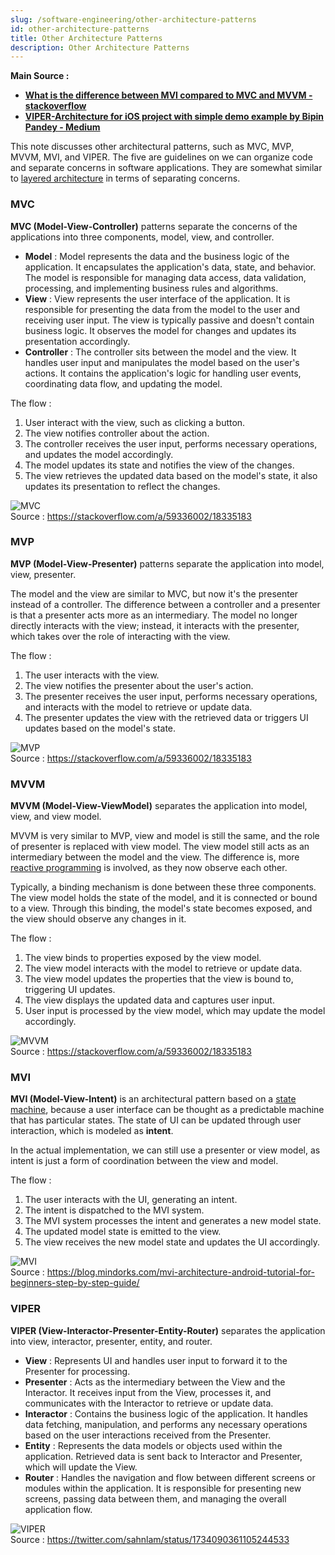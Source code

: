 ```yaml
---
slug: /software-engineering/other-architecture-patterns
id: other-architecture-patterns
title: Other Architecture Patterns
description: Other Architecture Patterns
---
```


**Main Source :**

- **[What is the difference between MVI compared to MVC and MVVM - stackoverflow](https://stackoverflow.com/questions/59205614/what-is-the-difference-between-mvi-compared-to-mvc-and-mvvm/59336002)**
- **[VIPER-Architecture for iOS project with simple demo example by Bipin Pandey - Medium](https://medium.com/cr8resume/viper-architecture-for-ios-project-with-simple-demo-example-7a07321dbd29)**

This note discusses other architectural patterns, such as MVC, MVP, MVVM, MVI, and VIPER. The five are guidelines on we can organize code and separate concerns in software applications. They are somewhat similar to [layered architecture](/software-engineering/layered) in terms of separating concerns.

### MVC

**MVC (Model-View-Controller)** patterns separate the concerns of the applications into three components, model, view, and controller.

- **Model** : Model represents the data and the business logic of the application. It encapsulates the application's data, state, and behavior. The model is responsible for managing data access, data validation, processing, and implementing business rules and algorithms.
- **View** : View represents the user interface of the application. It is responsible for presenting the data from the model to the user and receiving user input. The view is typically passive and doesn't contain business logic. It observes the model for changes and updates its presentation accordingly.
- **Controller** : The controller sits between the model and the view. It handles user input and manipulates the model based on the user's actions. It contains the application's logic for handling user events, coordinating data flow, and updating the model.

The flow :

1. User interact with the view, such as clicking a button.
2. The view notifies controller about the action.
3. The controller receives the user input, performs necessary operations, and updates the model accordingly.
4. The model updates its state and notifies the view of the changes.
5. The view retrieves the updated data based on the model's state, it also updates its presentation to reflect the changes.

![MVC](./mvc.png)  
Source : https://stackoverflow.com/a/59336002/18335183

### MVP

**MVP (Model-View-Presenter)** patterns separate the application into model, view, presenter.

The model and the view are similar to MVC, but now it's the presenter instead of a controller. The difference between a controller and a presenter is that a presenter acts more as an intermediary. The model no longer directly interacts with the view; instead, it interacts with the presenter, which takes over the role of interacting with the view.

The flow :

1. The user interacts with the view.
2. The view notifies the presenter about the user's action.
3. The presenter receives the user input, performs necessary operations, and interacts with the model to retrieve or update data.
4. The presenter updates the view with the retrieved data or triggers UI updates based on the model's state.

![MVP](./mvp.jpg)  
Source : https://stackoverflow.com/a/59336002/18335183

### MVVM

**MVVM (Model-View-ViewModel)** separates the application into model, view, and view model.

MVVM is very similar to MVP, view and model is still the same, and the role of presenter is replaced with view model. The view model still acts as an intermediary between the model and the view. The difference is, more [reactive programming](/computer-and-programming-fundamentals/concurrency#reactive-programming) is involved, as they now observe each other.

Typically, a binding mechanism is done between these three components. The view model holds the state of the model, and it is connected or bound to a view. Through this binding, the model's state becomes exposed, and the view should observe any changes in it.

The flow :

1. The view binds to properties exposed by the view model.
2. The view model interacts with the model to retrieve or update data.
3. The view model updates the properties that the view is bound to, triggering UI updates.
4. The view displays the updated data and captures user input.
5. User input is processed by the view model, which may update the model accordingly.

![MVVM](./mvvm.jpg)  
Source : https://stackoverflow.com/a/59336002/18335183

### MVI

**MVI (Model-View-Intent)** is an architectural pattern based on a [state machine](/theory-of-computation-and-automata/finite-automata#finite-state-machine), because a user interface can be thought as a predictable machine that has particular states. The state of UI can be updated through user interaction, which is modeled as **intent**.

In the actual implementation, we can still use a presenter or view model, as intent is just a form of coordination between the view and model.

The flow :

1. The user interacts with the UI, generating an intent.
2. The intent is dispatched to the MVI system.
3. The MVI system processes the intent and generates a new model state.
4. The updated model state is emitted to the view.
5. The view receives the new model state and updates the UI accordingly.

![MVI](./mvi.png)  
Source : https://blog.mindorks.com/mvi-architecture-android-tutorial-for-beginners-step-by-step-guide/

### VIPER

**VIPER (View-Interactor-Presenter-Entity-Router)** separates the application into view, interactor, presenter, entity, and router.

- **View** : Represents UI and handles user input to forward it to the Presenter for processing.
- **Presenter** : Acts as the intermediary between the View and the Interactor. It receives input from the View, processes it, and communicates with the Interactor to retrieve or update data.
- **Interactor** : Contains the business logic of the application. It handles data fetching, manipulation, and performs any necessary operations based on the user interactions received from the Presenter.
- **Entity** : Represents the data models or objects used within the application. Retrieved data is sent back to Interactor and Presenter, which will update the View.
- **Router** : Handles the navigation and flow between different screens or modules within the application. It is responsible for presenting new screens, passing data between them, and managing the overall application flow.

![VIPER](./viper.png)  
Source : https://twitter.com/sahnlam/status/1734090361105244533
